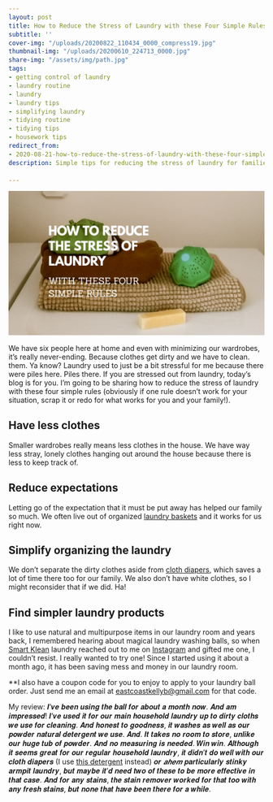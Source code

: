 ```yaml
---
layout: post
title: How to Reduce the Stress of Laundry with these Four Simple Rules
subtitle: ''
cover-img: "/uploads/20200822_110434_0000_compress19.jpg"
thumbnail-img: "/uploads/20200610_224713_0000.jpg"
share-img: "/assets/img/path.jpg"
tags:
- getting control of laundry
- laundry routine
- laundry
- laundry tips
- simplifying laundry
- tidying routine
- tidying tips
- housework tips
redirect_from:
- 2020-08-21-how-to-reduce-the-stress-of-laundry-with-these-four-simple-rules
description: Simple tips for reducing the stress of laundry for families.

---
```

![Picture of clothes on top of a washer.](/uploads/20200610_224713_0000.jpg "laundry")

We have six people here at home and even with minimizing our wardrobes, it’s really never-ending. Because clothes get dirty and we have to clean. them. Ya know? Laundry used to just be a bit stressful for me because there were piles here. Piles there. If you are stressed out from laundry, today’s blog is for you. I’m going to be sharing how to reduce the stress of laundry with these four simple rules (obviously if one rule doesn’t work for your situation, scrap it or redo for what works for you and your family!).

## Have less clothes

Smaller wardrobes really means less clothes in the house. We have way less stray, lonely clothes hanging out around the house because there is less to keep track of.

## Reduce expectations

Letting go of the expectation that it must be put away has helped our family so much. We often live out of organized [laundry baskets](https://amzn.to/3fRyf86) and it works for us right now.

## Simplify organizing the laundry

We don’t separate the dirty clothes aside from [cloth diapers](https://amzn.to/2D0tyeh), which saves a lot of time there too for our family. We also don’t have white clothes, so I might reconsider that if we did. Ha!

## Find simpler laundry products

I like to use natural and multipurpose items in our laundry room and years back, I remembered hearing about magical laundry washing balls, so when [Smart Klean](https://www.smartklean.com/) laundry reached out to me on [Instagram](http://www.instagram.com/eastcoastkelly) and gifted me one, I couldn’t resist. I really wanted to try one! Since I started using it about a month ago, it has been saving mess and money in our laundry room.

\*\*I also have a coupon code for you to enjoy to apply to your laundry ball order. Just send me an email at [eastcoastkellyb@gmail.com](mailto:eastcoastkellyb@gmail.com) for that code.

My review: 𝑰’𝒗𝒆 𝒃𝒆𝒆𝒏 𝒖𝒔𝒊𝒏𝒈 𝒕𝒉𝒆 𝒃𝒂𝒍𝒍 𝒇𝒐𝒓 𝒂𝒃𝒐𝒖𝒕 𝒂 𝒎𝒐𝒏𝒕𝒉 𝒏𝒐𝒘. 𝑨𝒏𝒅 𝒂𝒎 𝒊𝒎𝒑𝒓𝒆𝒔𝒔𝒆𝒅! 𝑰’𝒗𝒆 𝒖𝒔𝒆𝒅 𝒊𝒕 𝒇𝒐𝒓 𝒐𝒖𝒓 𝒎𝒂𝒊𝒏 𝒉𝒐𝒖𝒔𝒆𝒉𝒐𝒍𝒅 𝒍𝒂𝒖𝒏𝒅𝒓𝒚 𝒖𝒑 𝒕𝒐 𝒅𝒊𝒓𝒕𝒚 𝒄𝒍𝒐𝒕𝒉𝒔 𝒘𝒆 𝒖𝒔𝒆 𝒇𝒐𝒓 𝒄𝒍𝒆𝒂𝒏𝒊𝒏𝒈. 𝑨𝒏𝒅 𝒉𝒐𝒏𝒆𝒔𝒕 𝒕𝒐 𝒈𝒐𝒐𝒅𝒏𝒆𝒔𝒔, 𝒊𝒕 𝒘𝒂𝒔𝒉𝒆𝒔 𝒂𝒔 𝒘𝒆𝒍𝒍 𝒂𝒔 𝒐𝒖𝒓 𝒑𝒐𝒘𝒅𝒆𝒓 𝒏𝒂𝒕𝒖𝒓𝒂𝒍 𝒅𝒆𝒕𝒆𝒓𝒈𝒆𝒏𝒕 𝒘𝒆 𝒖𝒔𝒆. 𝑨𝒏𝒅. 𝑰𝒕 𝒕𝒂𝒌𝒆𝒔 𝒏𝒐 𝒓𝒐𝒐𝒎 𝒕𝒐 𝒔𝒕𝒐𝒓𝒆, 𝒖𝒏𝒍𝒊𝒌𝒆 𝒐𝒖𝒓 𝒉𝒖𝒈𝒆 𝒕𝒖𝒃 𝒐𝒇 𝒑𝒐𝒘𝒅𝒆𝒓. 𝑨𝒏𝒅 𝒏𝒐 𝒎𝒆𝒂𝒔𝒖𝒓𝒊𝒏𝒈 𝒊𝒔 𝒏𝒆𝒆𝒅𝒆𝒅. 𝑾𝒊𝒏 𝒘𝒊𝒏. 𝑨𝒍𝒕𝒉𝒐𝒖𝒈𝒉 𝒊𝒕 𝒔𝒆𝒆𝒎𝒔 𝒈𝒓𝒆𝒂𝒕 𝒇𝒐𝒓 𝒐𝒖𝒓 𝒓𝒆𝒈𝒖𝒍𝒂𝒓 𝒉𝒐𝒖𝒔𝒆𝒉𝒐𝒍𝒅 𝒍𝒂𝒖𝒏𝒅𝒓𝒚, 𝒊𝒕 𝒅𝒊𝒅𝒏’𝒕 𝒅𝒐 𝒘𝒆𝒍𝒍 𝒘𝒊𝒕𝒉 𝒐𝒖𝒓 𝒄𝒍𝒐𝒕𝒉 𝒅𝒊𝒂𝒑𝒆𝒓𝒔 (I use [this detergent](https://amzn.to/31ysg4o) instead) 𝒐𝒓 _𝒂𝒉𝒆𝒎_ 𝒑𝒂𝒓𝒕𝒊𝒄𝒖𝒍𝒂𝒓𝒍𝒚 𝒔𝒕𝒊𝒏𝒌𝒚 𝒂𝒓𝒎𝒑𝒊𝒕 𝒍𝒂𝒖𝒏𝒅𝒓𝒚, 𝒃𝒖𝒕 𝒎𝒂𝒚𝒃𝒆 𝒊𝒕’𝒅 𝒏𝒆𝒆𝒅 𝒕𝒘𝒐 𝒐𝒇 𝒕𝒉𝒆𝒔𝒆 𝒕𝒐 𝒃𝒆 𝒎𝒐𝒓𝒆 𝒆𝒇𝒇𝒆𝒄𝒕𝒊𝒗𝒆 𝒊𝒏 𝒕𝒉𝒂𝒕 𝒄𝒂𝒔𝒆. 𝑨𝒏𝒅 𝒇𝒐𝒓 𝒂𝒏𝒚 𝒔𝒕𝒂𝒊𝒏𝒔, 𝒕𝒉𝒆 𝒔𝒕𝒂𝒊𝒏 𝒓𝒆𝒎𝒐𝒗𝒆𝒓 𝒘𝒐𝒓𝒌𝒆𝒅 𝒇𝒐𝒓 𝒕𝒉𝒂𝒕 𝒕𝒐𝒐 𝒘𝒊𝒕𝒉 𝒂𝒏𝒚 𝒇𝒓𝒆𝒔𝒉 𝒔𝒕𝒂𝒊𝒏𝒔, 𝒃𝒖𝒕 𝒏𝒐𝒏𝒆 𝒕𝒉𝒂𝒕 𝒉𝒂𝒗𝒆 𝒃𝒆𝒆𝒏 𝒕𝒉𝒆𝒓𝒆 𝒇𝒐𝒓 𝒂 𝒘𝒉𝒊𝒍𝒆.
